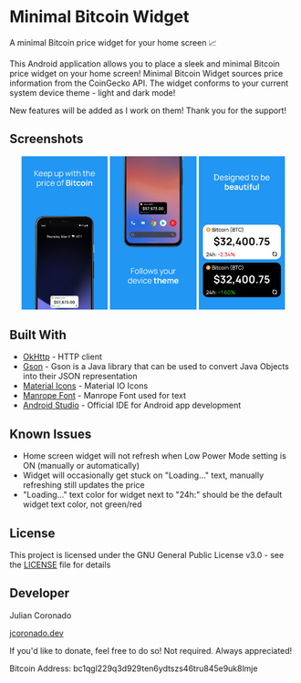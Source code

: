 # Minimal Bitcoin Widget

A minimal Bitcoin price widget for your home screen 📈

This Android application allows you to place a sleek and minimal Bitcoin price widget on your home screen! Minimal Bitcoin Widget sources price information from the CoinGecko API.
The widget conforms to your current system device theme - light and dark mode!

New features will be added as I work on them! Thank you for the support!

## Screenshots

<p align="center">
  <img src="screenshots/image1.png" width="30%">
  <img src="screenshots/image2.png" width="30%">
  <img src="screenshots/image3.png" width="30%">
</p>

## Built With
* [OkHttp](https://square.github.io/okhttp/) - HTTP client
* [Gson](https://github.com/google/gson) - Gson is a Java library that can be used to convert Java Objects into their JSON representation
* [Material Icons](https://material.io/resources/icons/) - Material IO Icons
* [Manrope Font](https://manropefont.com/) - Manrope Font used for text
* [Android Studio](https://developer.android.com/studio) - Official IDE for Android app development

## Known Issues
* Home screen widget will not refresh when Low Power Mode setting is ON (manually or automatically)
* Widget will occasionally get stuck on "Loading..." text, manually refreshing still updates the price
* "Loading..." text color for widget next to "24h:" should be the default widget text color, not green/red

## License
This project is licensed under the GNU General Public License v3.0 - see the [LICENSE](LICENSE) file for details

## Developer
Julian Coronado

[jcoronado.dev](https://jcoronado.dev)

If you'd like to donate, feel free to do so! Not required. Always appreciated!

Bitcoin Address: bc1qgl229q3d929ten6ydtszs46tru845e9uk8lmje
